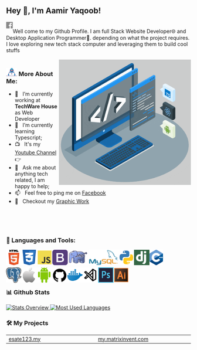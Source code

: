 ## Hey 👋, I'm Aamir Yaqoob!
<a href='https://www.facebook.com/muahammadmanamil/'><img align='left' src="https://github.com/manamil-coder/manamil-coder/blob/main/images/facebook.png" height='18px'/></a>

<br>
Well come to my Github Profile. I am full Stack Website Developer🌐 and Desktop Application Programmer🎨. depending on what the project requires. I love exploring new tech stack computer and leveraging them to build cool stuffs

<br/>
<br/>

<img align="right" alt="GIF" src="https://github.com/manamil-coder/manamil-coder/blob/main/images/techstack.gif" width="360px"/>

### <img alt="GIF" src="https://github.com/manamil-coder/manamil-coder/blob/main/images/Developer.gif" width="30px"/> More About Me:

- 🔭 &nbsp; I’m currently working at  **TechWare House** as Web Developer
- 🌱 &nbsp; I’m currently learning Typescript; 
- 📺 &nbsp; It's my [Youtube Channel](https://www.youtube.com/channel/UCJ4s7v-DB4e4RldlLDLAfMQ) 👉
- 💬 &nbsp; Ask me about anything tech related, I am happy to help;
- 📫 &nbsp; Feel free to ping me on [Facebook](https://www.facebook.com/aamir9484/)
- 📝 &nbsp; Checkout my [Graphic Work](https://www.facebook.com/graphicdesigningpk)

<br/>
<br/>
<br/>


### 🔨 Languages and Tools:
<img align="left" src="https://github.com/aamir9484/aamir9484/blob/main/images/languages-icons/html.png" alt="html" height="42px"/>
<img align="left" src="https://github.com/aamir9484/aamir9484/blob/main/images/languages-icons/css.png" alt="css" height="42px"/>
<img align="left" src="https://github.com/aamir9484/aamir9484/blob/main/images/languages-icons/js.png" alt="javascript" height="42px"/>
<img align="left" src="https://github.com/aamir9484/aamir9484/blob/main/images/languages-icons/download.png" alt="bootstrap" height="42px"/>
<img align="left" src="https://github.com/aamir9484/aamir9484/blob/main/images/languages-icons/php-icon.png" alt="Php" height="42px"/>
<img align="left" src="https://github.com/aamir9484/aamir9484/blob/main/images/languages-icons/mysql.png" alt="Mysql" height="42px"/>
<img align="left" src="https://github.com/aamir9484/aamir9484/blob/main/images/languages-icons/phython.png" alt="Phython" height="42px"/>
<img align="left" src="https://github.com/aamir9484/aamir9484/blob/main/images/languages-icons/dj.png" alt="Django" height="42px"/>
<img align="left" src="https://github.com/aamir9484/aamir9484/blob/main/images/languages-icons/c++.svg" alt="C++" height="42px"/>

<br/><br/>

<img align="left" src="https://github.com/aamir9484/aamir9484/blob/main/images/languages-icons/postree.png" alt="Postree" height="42px"/>
<img align="left" src="https://github.com/aamir9484/aamir9484/blob/main/images/languages-icons/apple-icon.png" alt="IOS APP" height="42px"/>
<img align="left" src="https://github.com/aamir9484/aamir9484/blob/main/images/languages-icons/android.png" alt="Android" height="42px"/>
<img align="left" src="https://github.com/aamir9484/aamir9484/blob/main/images/languages-icons/github.png" alt="Github" height="42px"/>
<img align="left" src="https://github.com/aamir9484/aamir9484/blob/main/images/languages-icons/dock.png" alt="Dock" height="42px"/>
<img align="left" src="https://github.com/aamir9484/aamir9484/blob/main/images/languages-icons/vscode.png" alt="Vscode" height="42px"/>
<img align="left" src="https://github.com/aamir9484/aamir9484/blob/main/images/languages-icons/photoshop.png" alt="Adobe Photoshop" height="42px"/>
<img align="left" src="https://github.com/aamir9484/aamir9484/blob/main/images/languages-icons/illustrator.png" alt="Adobe Illustrator" height="42px"/>


<br/><br/>

### 📊 Github Stats
<a href='https://github.com/manamil-coder'>
  
![Stats Overview](https://github-readme-stats.vercel.app/api?username=aamir9484&show_icons=false)
![Most Used Languages](https://github-readme-stats.vercel.app/api/top-langs/?username=aamir9484&layout=compact)

</a>

### 🛠️ My Projects

<table width=100%>
  <tr>
     <td width="300"><a href="http://estate123.com/" target="_blank">esate123.my</a></td>
     <td width="300"><a href="http://my.matrixinvent.com" target="_blank">my.matrixinvent.com</a></td>
  </tr>
</table>
